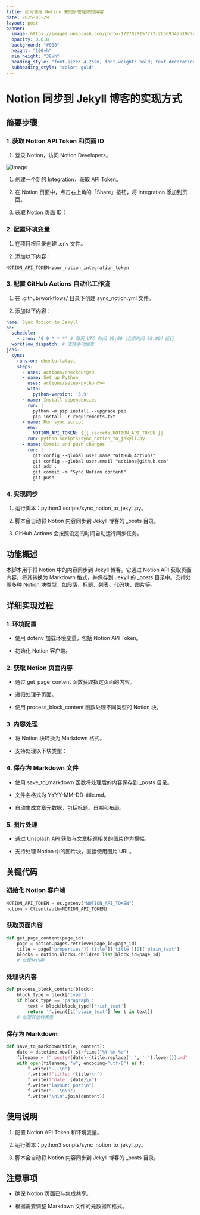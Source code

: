 ```yaml
---
title: 如何使用 Notion 来同步管理你的博客
date: 2025-05-29
layout: post
banner:
  image: https://images.unsplash.com/photo-1727828157772-2656934a5197?crop=entropy&cs=tinysrgb&fit=max&fm=jpg&ixid=M3w2OTIwMzJ8MHwxfHJhbmRvbXx8fHx8fHx8fDE3NDg1MjI1OTl8&ixlib=rb-4.1.0&q=80&w=1080
  opacity: 0.618
  background: "#000"
  height: "100vh"
  min_height: "38vh"
  heading_style: "font-size: 4.25em; font-weight: bold; text-decoration: underline"
  subheading_style: "color: gold"
---
```


# Notion 同步到 Jekyll 博客的实现方式

## 简要步骤

### 1. 获取 Notion API Token 和页面 ID

1. 登录 Notion，访问 Notion Developers。

![image](https://prod-files-secure.s3.us-west-2.amazonaws.com/a7a0cc5a-89b9-4cda-8686-1fba0ca52f40/d19c1afe-dea5-4312-9333-786b0ba83054/image.png?X-Amz-Algorithm=AWS4-HMAC-SHA256&X-Amz-Content-Sha256=UNSIGNED-PAYLOAD&X-Amz-Credential=ASIAZI2LB466SXGM2LZG%2F20250529%2Fus-west-2%2Fs3%2Faws4_request&X-Amz-Date=20250529T124319Z&X-Amz-Expires=3600&X-Amz-Security-Token=IQoJb3JpZ2luX2VjEMX%2F%2F%2F%2F%2F%2F%2F%2F%2F%2FwEaCXVzLXdlc3QtMiJHMEUCIQDy6JZU6QPWuD3UKpq4i6J7og0Ky1AkKTUfd7ujZhvjbAIgEn%2BA45Gew64MFrupNWbmYtTCnAUBIWcOuAiO0KblzXYqiAQIjv%2F%2F%2F%2F%2F%2F%2F%2F%2F%2FARAAGgw2Mzc0MjMxODM4MDUiDJbsvgc1pZpQDVBPhCrcA9ICRutZa0eC8A%2FWVDbBndTgm77O6TC316EMQ6YfL6lLk1DKvL8QI9jnfxcwWHuo425H6D%2Brz3R8gDf6Fw%2Fr4AUHyAERmelLmHA%2Fua1TCNB6qQYO%2FFj67nS2qAUafAUrnGioJhC24pVLQr2OnBZJjo1RhGzg7%2BcT0bfq4fGtIhSV1%2F7Okj4UsbWOVzB7CefpFARl3ZlKCvsXqm1z3bnsOPXnAtGxPF2uhKuW3NWX6Pi%2F4imdgNhyM1bvhd3np7JMxG91YeqaGxYCeRTQYbwksYEfsC8V%2BsnEBDVUhfv3QkQhpQ6OgGIQpNCwkdXkveIVyHCpk5IpSNxghe5P%2BwEV1a7gm9IKt5MuG216dwgy22kRX1yZQKWUC42IyVZVSg6tbzS4uAv2DA2bVF9Lbuf5FTCUDhH82udsjVmO9rh4894TaWhnYKh2t4%2FJL9vhirl2nHuFTAaT%2B6Qzn1Vy%2BMt9%2BzowHAenR%2F72gN2MyjardEc%2FdU2xzG4jTLPbmouE20pzKe6sYMAtG9uQR5EvOw0DavL78EXgTuj071dpbxypepkTe3NXNFDdLb8drZYNTcdRU5LgQ4TeeRXZ1hnw5KZVFIV2f0aScCI%2BuFsrXlVx4OXrL8hHCjK15V%2Bjxv%2FcMIOn4cEGOqUBHXaNLUrQBhL5%2FB2LQGYRqQE3RsIu4BN1cuGnnE5Vr3Q3aIrRNevhMvfr%2FOOoD0NZp546zOiWowdDQroHl0LOqkTMRWuNP54HmONe%2FhOdS%2FZ7mkRkgJMO7LOhnLRqr2V1shzJISEu3Bnz1xjtCaOovvld6%2BaqUnmprQK%2BBjv3XRQlo6CxldTL9DOjwR1HOR%2Bi2gPsVx0fJLgDLNex6M3lTpYnxluF&X-Amz-Signature=4229772cc5d6d802acc9ab35788882e012582fde40de7ddbf17a12e6d858b2ed&X-Amz-SignedHeaders=host&x-id=GetObject)

1. 创建一个新的 Integration，获取 API Token。

1. 在 Notion 页面中，点击右上角的「Share」按钮，将 Integration 添加到页面。

1. 获取 Notion 页面 ID：


### 2. 配置环境变量

1. 在项目根目录创建 .env 文件。

1. 添加以下内容：

```javascript
NOTION_API_TOKEN=your_notion_integration_token
```

### 3. 配置 GitHub Actions 自动化工作流

1. 在 .github/workflows/ 目录下创建 sync_notion.yml 文件。

1. 添加以下内容：

```yaml
name: Sync Notion to Jekyll
on:
  schedule:
    - cron: '0 0 * * *' # 每天 UTC 时间 00:00（北京时间 08:00）运行
  workflow_dispatch: # 支持手动触发
jobs:
  sync:
    runs-on: ubuntu-latest
    steps:
      - uses: actions/checkout@v3
      - name: Set up Python
        uses: actions/setup-python@v4
        with:
          python-version: '3.9'
      - name: Install dependencies
        run: |
          python -m pip install --upgrade pip
          pip install -r requirements.txt
      - name: Run sync script
        env:
          NOTION_API_TOKEN: ${{ secrets.NOTION_API_TOKEN }}
        run: python scripts/sync_notion_to_jekyll.py
      - name: Commit and push changes
        run: |
          git config --global user.name "GitHub Actions"
          git config --global user.email "actions@github.com"
          git add .
          git commit -m "Sync Notion content"
          git push
```

### 4. 实现同步

1. 运行脚本：python3 scripts/sync_notion_to_jekyll.py。

1. 脚本会自动将 Notion 内容同步到 Jekyll 博客的 _posts 目录。

1. GitHub Actions 会按照设定的时间自动运行同步任务。

## 功能概述

本脚本用于将 Notion 中的内容同步到 Jekyll 博客。它通过 Notion API 获取页面内容，将其转换为 Markdown 格式，并保存到 Jekyll 的 _posts 目录中。支持处理多种 Notion 块类型，如段落、标题、列表、代码块、图片等。

## 详细实现过程

### 1. 环境配置

- 使用 dotenv 加载环境变量，包括 Notion API Token。

- 初始化 Notion 客户端。

### 2. 获取 Notion 页面内容

- 通过 get_page_content 函数获取指定页面的内容。

- 递归处理子页面。

- 使用 process_block_content 函数处理不同类型的 Notion 块。

### 3. 内容处理

- 将 Notion 块转换为 Markdown 格式。

- 支持处理以下块类型：


### 4. 保存为 Markdown 文件

- 使用 save_to_markdown 函数将处理后的内容保存到 _posts 目录。

- 文件名格式为 YYYY-MM-DD-title.md。

- 自动生成文章元数据，包括标题、日期和布局。

### 5. 图片处理

- 通过 Unsplash API 获取与文章标题相关的图片作为横幅。

- 支持处理 Notion 中的图片块，直接使用图片 URL。

## 关键代码

### 初始化 Notion 客户端

```python
NOTION_API_TOKEN = os.getenv("NOTION_API_TOKEN")
notion = Client(auth=NOTION_API_TOKEN)
```

### 获取页面内容

```python
def get_page_content(page_id):
    page = notion.pages.retrieve(page_id=page_id)
    title = page['properties']['title']['title'][0]['plain_text']
    blocks = notion.blocks.children.list(block_id=page_id)
    # 处理块内容
```

### 处理块内容

```python
def process_block_content(block):
    block_type = block['type']
    if block_type == 'paragraph':
        text = block[block_type]['rich_text']
        return ''.join([t['plain_text'] for t in text])
    # 处理其他块类型
```

### 保存为 Markdown

```python
def save_to_markdown(title, content):
    date = datetime.now().strftime("%Y-%m-%d")
    filename = f"_posts/{date}-{title.replace(' ', '-').lower()}.md"
    with open(filename, "w", encoding="utf-8") as f:
        f.write("---\n")
        f.write(f"title: {title}\n")
        f.write(f"date: {date}\n")
        f.write("layout: post\n")
        f.write("---\n\n")
        f.write("\n\n".join(content))
```

## 使用说明

1. 配置 Notion API Token 和环境变量。

1. 运行脚本：python3 scripts/sync_notion_to_jekyll.py。

1. 脚本会自动将 Notion 内容同步到 Jekyll 博客的 _posts 目录。

## 注意事项

- 确保 Notion 页面已与集成共享。

- 根据需要调整 Markdown 文件的元数据和格式。